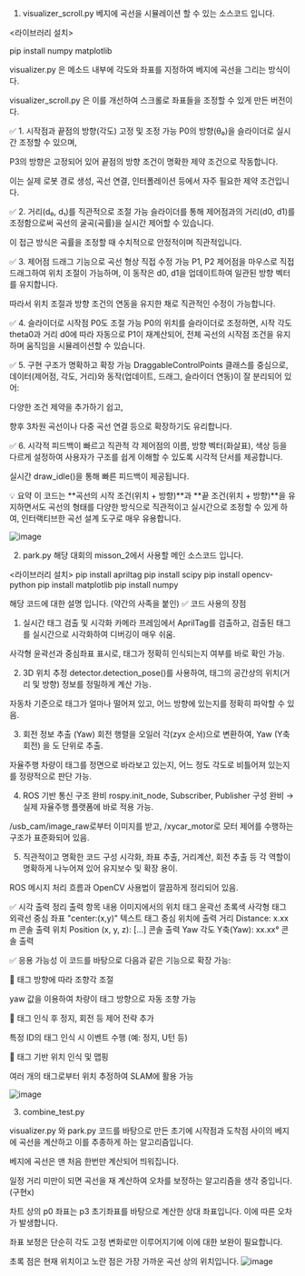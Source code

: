 1. visualizer_scroll.py
베지에 곡선을 시뮬레이션 할 수 있는 소스코드 입니다.

<라이브러리 설치>

pip install numpy matplotlib

visualizer.py 은 메소드 내부에 각도와 좌표를 지정하여 베지에 곡선을 그리는 방식이다.

visualizer_scroll.py 은 이를 개선하여 스크롤로 좌표들을 조정할 수 있게 만든 버전이다.





✅ 1. 시작점과 끝점의 방향(각도) 고정 및 조정 가능
P0의 방향(θ₀)을 슬라이더로 실시간 조정할 수 있으며,

P3의 방향은 고정되어 있어 끝점의 방향 조건이 명확한 제약 조건으로 작동합니다.

이는 실제 로봇 경로 생성, 곡선 연결, 인터폴레이션 등에서 자주 필요한 제약 조건입니다.

✅ 2. 거리(d₀, d₁)를 직관적으로 조절 가능
슬라이더를 통해 제어점과의 거리(d0, d1)를 조정함으로써 곡선의 굴곡(곡률)을 실시간 제어할 수 있습니다.

이 접근 방식은 곡률을 조정할 때 수치적으로 안정적이며 직관적입니다.

✅ 3. 제어점 드래그 기능으로 곡선 형상 직접 수정 가능
P1, P2 제어점을 마우스로 직접 드래그하여 위치 조절이 가능하며, 이 동작은 d0, d1을 업데이트하여 일관된 방향 벡터를 유지합니다.

따라서 위치 조절과 방향 조건의 연동을 유지한 채로 직관적인 수정이 가능합니다.

✅ 4. 슬라이더로 시작점 P0도 조절 가능
P0의 위치를 슬라이더로 조정하면, 시작 각도 theta0과 거리 d0에 따라 자동으로 P1이 재계산되어, 전체 곡선의 시작점 조건을 유지하며 움직임을 시뮬레이션할 수 있습니다.

✅ 5. 구현 구조가 명확하고 확장 가능
DraggableControlPoints 클래스를 중심으로, 데이터(제어점, 각도, 거리)와 동작(업데이트, 드래그, 슬라이더 연동)이 잘 분리되어 있어:

다양한 조건 제약을 추가하기 쉽고,

향후 3차원 곡선이나 다중 곡선 연결 등으로 확장하기도 유리합니다.

✅ 6. 시각적 피드백이 빠르고 직관적
각 제어점의 이름, 방향 벡터(화살표), 색상 등을 다르게 설정하여 사용자가 구조를 쉽게 이해할 수 있도록 시각적 단서를 제공합니다.

실시간 draw_idle()을 통해 빠른 피드백이 제공됩니다.

💡 요약
이 코드는 **곡선의 시작 조건(위치 + 방향)**과 **끝 조건(위치 + 방향)**을 유지하면서도 곡선의 형태를 다양한 방식으로 직관적이고 실시간으로 조정할 수 있게 하여, 인터랙티브한 곡선 설계 도구로 매우 유용합니다.

![image](https://github.com/user-attachments/assets/c4ee03e4-7cea-4060-82d7-166c463a0971)


2. park.py
해당 대회의 misson_2에서 사용할 메인 소스코드 입니다.

<라이브러리 설치>
pip install apriltag
pip install scipy
pip install opencv-python
pip install matplotlib
pip install numpy	


해당 코드에 대한 설명 입니다. (약간의 사족을 붙인)
✅ 코드 사용의 장점
1. 실시간 태그 검출 및 시각화
카메라 프레임에서 AprilTag를 검출하고, 검출된 태그를 실시간으로 시각화하여 디버깅이 매우 쉬움.

사각형 윤곽선과 중심좌표 표시로, 태그가 정확히 인식되는지 여부를 바로 확인 가능.

2. 3D 위치 추정
detector.detection_pose()를 사용하여, 태그의 공간상의 위치(거리 및 방향) 정보를 정밀하게 계산 가능.

자동차 기준으로 태그가 얼마나 떨어져 있고, 어느 방향에 있는지를 정확히 파악할 수 있음.

3. 회전 정보 추출 (Yaw)
회전 행렬을 오일러 각(zyx 순서)으로 변환하여, Yaw (Y축 회전) 을 도 단위로 추출.

자율주행 차량이 태그를 정면으로 바라보고 있는지, 어느 정도 각도로 비틀어져 있는지를 정량적으로 판단 가능.

4. ROS 기반 통신 구조 완비
rospy.init_node, Subscriber, Publisher 구성 완비 → 실제 자율주행 플랫폼에 바로 적용 가능.

/usb_cam/image_raw로부터 이미지를 받고, /xycar_motor로 모터 제어를 수행하는 구조가 표준화되어 있음.

5. 직관적이고 명확한 코드 구성
시각화, 좌표 추출, 거리계산, 회전 추출 등 각 역할이 명확하게 나누어져 있어 유지보수 및 확장 용이.

ROS 메시지 처리 흐름과 OpenCV 사용법이 깔끔하게 정리되어 있음.

✅ 시각 출력 정리
출력 항목	내용	이미지에서의 위치
태그 윤곽선	초록색 사각형	태그 외곽선
중심 좌표	"center:(x,y)" 텍스트	태그 중심 위치에 출력
거리	Distance: x.xx m	콘솔 출력
위치	Position (x, y, z): [...]	콘솔 출력
Yaw 각도	Y축(Yaw): xx.xx°	콘솔 출력

✅ 응용 가능성
이 코드를 바탕으로 다음과 같은 기능으로 확장 가능:

🧭 태그 방향에 따라 조향각 조절

yaw 값을 이용하여 차량이 태그 방향으로 자동 조향 가능

🚦 태그 인식 후 정지, 회전 등 제어 전략 추가

특정 ID의 태그 인식 시 이벤트 수행 (예: 정지, U턴 등)

🧠 태그 기반 위치 인식 및 맵핑

여러 개의 태그로부터 위치 추정하여 SLAM에 활용 가능

![image](https://github.com/user-attachments/assets/a9ef1333-28f4-4255-ba02-eb8e3f4ac6bb)


3. combine_test.py

visualizer.py 와 park.py 코드를 바탕으로 만든 초기에 시작점과 도착점 사이의 베지에 곡선을 계산하고 이를 추종하게 하는 알고리즘입니다.

베지에 곡선은 맨 처음 한번만 계산되어 띄워집니다.

일정 거리 미만이 되면 곡선을 재 계산하여 오차를 보정하는 알고리즘을 생각 중입니다.(구현x)

차트 상의 p0 좌표는 p3 초기좌표를 바탕으로 계산한 상대 좌표입니다. 이에 따른 오차가 발생합니다.

좌표 보정은 단순히 각도 고정 변화로만 이루어지기에 이에 대한 보완이 필요합니다.

초록 점은 현재 위치이고 노란 점은 가장 가까운 곡선 상의 위치입니다.
![image](https://github.com/user-attachments/assets/3ec849c1-3e63-454b-b190-e66ae44aa76c)

